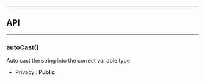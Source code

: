 


-----------------------------
## API
-----------------------------

### autoCast()
Auto cast the string into the correct variable type
- Privacy : **Public**





